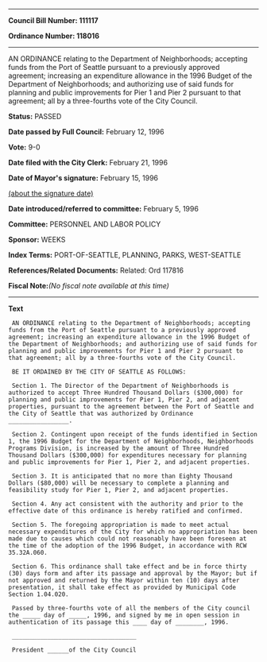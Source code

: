 

********

**Council Bill Number: 111117**
   
**Ordinance Number: 118016**
********

 AN ORDINANCE relating to the Department of Neighborhoods; accepting funds from the Port of Seattle pursuant to a previously approved agreement; increasing an expenditure allowance in the 1996 Budget of the Department of Neighborhoods; and authorizing use of said funds for planning and public improvements for Pier 1 and Pier 2 pursuant to that agreement; all by a three-fourths vote of the City Council.

**Status:** PASSED
   
**Date passed by Full Council:** February 12, 1996
   
**Vote:** 9-0
   
**Date filed with the City Clerk:** February 21, 1996
   
**Date of Mayor's signature:** February 15, 1996
   
[(about the signature date)](/~public/approvaldate.htm)
   
   
   
**Date introduced/referred to committee:** February 5, 1996
   
**Committee:** PERSONNEL AND LABOR POLICY
   
**Sponsor:** WEEKS
   
   
**Index Terms:** PORT-OF-SEATTLE, PLANNING, PARKS, WEST-SEATTLE

**References/Related Documents:** Related: Ord 117816

**Fiscal Note:**_(No fiscal note available at this time)_

********

**Text**
   
```
 AN ORDINANCE relating to the Department of Neighborhoods; accepting funds from the Port of Seattle pursuant to a previously approved agreement; increasing an expenditure allowance in the 1996 Budget of the Department of Neighborhoods; and authorizing use of said funds for planning and public improvements for Pier 1 and Pier 2 pursuant to that agreement; all by a three-fourths vote of the City Council.

 BE IT ORDAINED BY THE CITY OF SEATTLE AS FOLLOWS:

 Section 1. The Director of the Department of Neighborhoods is authorized to accept Three Hundred Thousand Dollars ($300,000) for planning and public improvements for Pier 1, Pier 2, and adjacent properties, pursuant to the agreement between the Port of Seattle and the City of Seattle that was authorized by Ordinance _________________.

 Section 2. Contingent upon receipt of the funds identified in Section 1, the 1996 Budget for the Department of Neighborhoods, Neighborhoods Programs Division, is increased by the amount of Three Hundred Thousand Dollars ($300,000) for expenditures necessary for planning and public improvements for Pier 1, Pier 2, and adjacent properties.

 Section 3. It is anticipated that no more than Eighty Thousand Dollars ($80,000) will be necessary to complete a planning and feasibility study for Pier 1, Pier 2, and adjacent properties.

 Section 4. Any act consistent with the authority and prior to the effective date of this ordinance is hereby ratified and confirmed.

 Section 5. The foregoing appropriation is made to meet actual necessary expenditures of the City for which no appropriation has been made due to causes which could not reasonably have been foreseen at the time of the adoption of the 1996 Budget, in accordance with RCW 35.32A.060.

 Section 6. This ordinance shall take effect and be in force thirty (30) days form and after its passage and approval by the Mayor; but if not approved and returned by the Mayor within ten (10) days after presentation, it shall take effect as provided by Municipal Code Section 1.04.020.

 Passed by three-fourths vote of all the members of the City council the _____ day of _____, 1996, and signed by me in open session in authentication of its passage this ____ day of ________, 1996.

 ___________________________________

 President ______of the City Council

```
